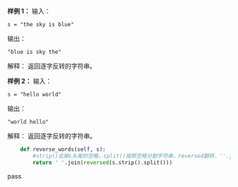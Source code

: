 
**样例 1：**
输入：
```
s = "the sky is blue"
```
输出：
```
"blue is sky the"
```
解释：
返回逐字反转的字符串。  

**样例 2：**
输入：
```
s = "hello world"
```
输出：
```
"world hello"
```
解释：
返回逐字反转的字符串。


```python
    def reverse_words(self, s):
        #strip()去掉s头尾的空格，split()按照空格分割字符串，reversed翻转，''.join按照空格连接字符串
        return ' '.join(reversed(s.strip().split()))
```
pass